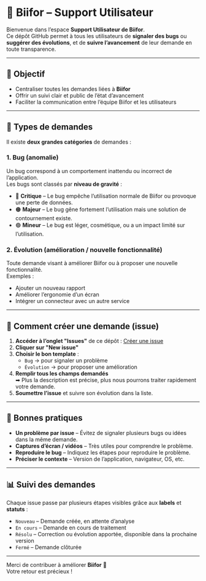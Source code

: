 # 📢 Biifor – Support Utilisateur

Bienvenue dans l’espace **Support Utilisateur de Biifor**.  
Ce dépôt GitHub permet à tous les utilisateurs de **signaler des bugs** ou **suggérer des évolutions**, et de **suivre l’avancement** de leur demande en toute transparence.

---

## 🎯 Objectif

- Centraliser toutes les demandes liées à **Biifor**
- Offrir un suivi clair et public de l’état d’avancement
- Faciliter la communication entre l’équipe Biifor et les utilisateurs

---

## 📝 Types de demandes

Il existe **deux grandes catégories** de demandes :

### 1. **Bug** (anomalie)
Un bug correspond à un comportement inattendu ou incorrect de l’application.  
Les bugs sont classés par **niveau de gravité** :

- 🔴 **Critique** – Le bug empêche l’utilisation normale de Biifor ou provoque une perte de données.
- 🟠 **Majeur** – Le bug gêne fortement l’utilisation mais une solution de contournement existe.
- 🟢 **Mineur** – Le bug est léger, cosmétique, ou a un impact limité sur l’utilisation.

### 2. **Évolution** (amélioration / nouvelle fonctionnalité)
Toute demande visant à améliorer Biifor ou à proposer une nouvelle fonctionnalité.  
Exemples :
- Ajouter un nouveau rapport
- Améliorer l’ergonomie d’un écran
- Intégrer un connecteur avec un autre service

---

## 🚀 Comment créer une demande (issue)

1. **Accéder à l’onglet "Issues"** de ce dépôt : [Créer une issue](../../issues)
2. **Cliquer sur "New issue"**
3. **Choisir le bon template** :
   - `Bug` → pour signaler un problème
   - `Évolution` → pour proposer une amélioration
4. **Remplir tous les champs demandés**  
   ➡ Plus la description est précise, plus nous pourrons traiter rapidement votre demande.
5. **Soumettre l’issue** et suivre son évolution dans la liste.

---

## 📌 Bonnes pratiques

- **Un problème par issue** – Évitez de signaler plusieurs bugs ou idées dans la même demande.
- **Captures d’écran / vidéos** – Très utiles pour comprendre le problème.
- **Reproduire le bug** – Indiquez les étapes pour reproduire le problème.
- **Préciser le contexte** – Version de l’application, navigateur, OS, etc.

---

## 📊 Suivi des demandes

Chaque issue passe par plusieurs étapes visibles grâce aux **labels** et **statuts** :

- `Nouveau` – Demande créée, en attente d’analyse
- `En cours` – Demande en cours de traitement
- `Résolu` – Correction ou évolution apportée, disponible dans la prochaine version
- `Fermé` – Demande clôturée

---

Merci de contribuer à améliorer **Biifor** 💙  
Votre retour est précieux !
